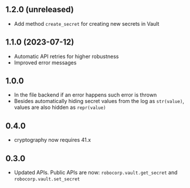 1.2.0 (unreleased)
-----------------------------

- Add method `create_secret` for creating new secrets in Vault

1.1.0 (2023-07-12)
-----------------------------

- Automatic API retries for higher robustness
- Improved error messages

1.0.0
-----------------------------

- In the file backend if an error happens such error is thrown
- Besides automatically hiding secret values from the log as `str(value)`, values
  are also hidden as `repr(value)`


0.4.0
-----------------------------

- cryptography now requires 41.x

0.3.0
-----------------------------

- Updated APIs. Public APIs are now: `robocorp.vault.get_secret` and `robocorp.vault.set_secret`
